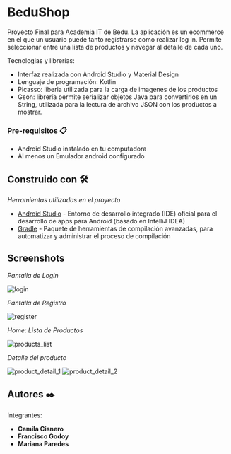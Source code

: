 # BeduShop

Proyecto Final para Academia IT de Bedu. La aplicación es un ecommerce en el que un usuario puede tanto registrarse como realizar log in. Permite seleccionar entre una lista de productos y navegar al detalle de cada uno.

Tecnologias y librerías:
* Interfaz realizada con Android Studio y Material Design
* Lenguaje de programación: Kotlin
* Picasso: liberia utilizada para la carga de imagenes de los productos
* Gson: librería permite serializar objetos Java para convertirlos en un String, utilizada para la lectura de archivo JSON con los productos a mostrar.

### Pre-requisitos 📋

* Android Studio instalado en tu computadora
* Al menos un Emulador android configurado

## Construido con 🛠️

_Herramientas utilizadas en el proyecto_

* [Android Studio](https://developer.android.com/studio) - Entorno de desarrollo integrado (IDE) oficial para el desarrollo de apps para Android (basado en IntelliJ IDEA)
* [Gradle](https://gradle.org/) - Paquete de herramientas de compilación avanzadas, para automatizar y administrar el proceso de compilación

## Screenshots

_Pantalla de Login_

![login](https://user-images.githubusercontent.com/54612691/134978066-5ab7d9d6-3743-4a6e-a3c4-2a0d600e7236.PNG)

_Pantalla de Registro_

![register](https://user-images.githubusercontent.com/54612691/134978088-b88899a9-1a96-47b5-b812-02ef48f65f87.PNG)

_Home: Lista de Productos_

![products_list](https://user-images.githubusercontent.com/54612691/134978297-2ca3ed87-3f90-4573-a712-d82c7dac5ec5.PNG)

_Detalle del producto_

![product_detail_1](https://user-images.githubusercontent.com/54612691/134978355-d9deabd0-a6e1-40fa-a912-277850218fff.PNG)
![product_detail_2](https://user-images.githubusercontent.com/54612691/134978366-cd3b2b56-f101-4cd2-9762-597339e9e3ba.PNG)


## Autores ✒️

Integrantes:

* **Camila Cisnero** 
* **Francisco Godoy** 
* **Mariana Paredes**
